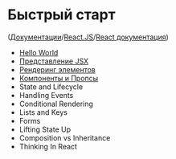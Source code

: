 # Быстрый старт

([Документации](../../Readme.md)/[React.JS](../Readme__react.md)/[React документация](../docs.md))

* [Hello World](quick_start/hello_world.md)
* [Представление JSX](quick_start/introducing_jsx.md)
* [Рендеринг элементов](quick_start/rendering_elements.md)
* [Компоненты и Пропсы](quick_start/components_and_props.md)
* State and Lifecycle
* Handling Events
* Conditional Rendering
* Lists and Keys
* Forms
* Lifting State Up
* Composition vs Inheritance
* Thinking In React